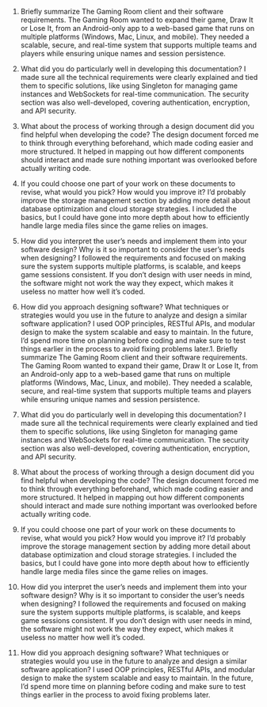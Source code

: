1. Briefly summarize The Gaming Room client and their software requirements.
The Gaming Room wanted to expand their game, Draw It or Lose It, from an Android-only app to a web-based game that runs on multiple platforms (Windows, Mac, Linux, and mobile). They needed a scalable, secure, and real-time system that supports multiple teams and players while ensuring unique names and session persistence.

2. What did you do particularly well in developing this documentation?
I made sure all the technical requirements were clearly explained and tied them to specific solutions, like using Singleton for managing game instances and WebSockets for real-time communication. The security section was also well-developed, covering authentication, encryption, and API security.

3. What about the process of working through a design document did you find helpful when developing the code?
The design document forced me to think through everything beforehand, which made coding easier and more structured. It helped in mapping out how different components should interact and made sure nothing important was overlooked before actually writing code.

4. If you could choose one part of your work on these documents to revise, what would you pick? How would you improve it?
I’d probably improve the storage management section by adding more detail about database optimization and cloud storage strategies. I included the basics, but I could have gone into more depth about how to efficiently handle large media files since the game relies on images.

5. How did you interpret the user’s needs and implement them into your software design? Why is it so important to consider the user’s needs when designing?
I followed the requirements and focused on making sure the system supports multiple platforms, is scalable, and keeps game sessions consistent. If you don’t design with user needs in mind, the software might not work the way they expect, which makes it useless no matter how well it’s coded.

6. How did you approach designing software? What techniques or strategies would you use in the future to analyze and design a similar software application?
I used OOP principles, RESTful APIs, and modular design to make the system scalable and easy to maintain. In the future, I’d spend more time on planning before coding and make sure to test things earlier in the process to avoid fixing problems later.1. Briefly summarize The Gaming Room client and their software requirements.
The Gaming Room wanted to expand their game, Draw It or Lose It, from an Android-only app to a web-based game that runs on multiple platforms (Windows, Mac, Linux, and mobile). They needed a scalable, secure, and real-time system that supports multiple teams and players while ensuring unique names and session persistence.

2. What did you do particularly well in developing this documentation?
I made sure all the technical requirements were clearly explained and tied them to specific solutions, like using Singleton for managing game instances and WebSockets for real-time communication. The security section was also well-developed, covering authentication, encryption, and API security.

3. What about the process of working through a design document did you find helpful when developing the code?
The design document forced me to think through everything beforehand, which made coding easier and more structured. It helped in mapping out how different components should interact and made sure nothing important was overlooked before actually writing code.

4. If you could choose one part of your work on these documents to revise, what would you pick? How would you improve it?
I’d probably improve the storage management section by adding more detail about database optimization and cloud storage strategies. I included the basics, but I could have gone into more depth about how to efficiently handle large media files since the game relies on images.

5. How did you interpret the user’s needs and implement them into your software design? Why is it so important to consider the user’s needs when designing?
I followed the requirements and focused on making sure the system supports multiple platforms, is scalable, and keeps game sessions consistent. If you don’t design with user needs in mind, the software might not work the way they expect, which makes it useless no matter how well it’s coded.

6. How did you approach designing software? What techniques or strategies would you use in the future to analyze and design a similar software application?
I used OOP principles, RESTful APIs, and modular design to make the system scalable and easy to maintain. In the future, I’d spend more time on planning before coding and make sure to test things earlier in the process to avoid fixing problems later.
